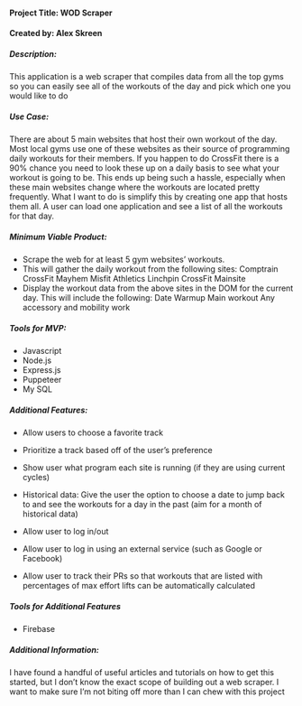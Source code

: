 #### Project Title: WOD Scraper

#### Created by: Alex Skreen

##### Description:
This application is a web scraper that compiles data from all the top gyms so you can easily see all of the workouts of the day and pick which one you would like to do

##### Use Case:
There are about 5 main websites that host their own workout of the day. Most local gyms use one of these websites as their source of programming daily workouts for their members. If you happen to do CrossFit there is a 90% chance you need to look these up on a daily basis to see what your workout is going to be. This ends up being such a hassle, especially when these main websites change where the workouts are located pretty frequently. What I want to do is simplify this by creating one app that hosts them all. A user can load one application and see a list of all the workouts for that day. 

##### Minimum Viable Product:
 * Scrape the web for at least 5 gym websites’ workouts.
 * This will gather the daily workout from the following sites:
Comptrain
CrossFit Mayhem
Misfit Athletics
Linchpin
CrossFit Mainsite
 * Display the workout data from the above sites in the DOM for the current day. This will include the following:
Date
Warmup
Main workout
Any accessory and mobility work

##### Tools for MVP:
 * Javascript
 * Node.js
 * Express.js
 * Puppeteer
 * My SQL

##### Additional Features:
 * Allow users to choose a favorite track
 * Prioritize a track based off of the user’s preference
 * Show user what program each site is running (if they are using current cycles)

 * Historical data: Give the user the option to choose a date to jump back to and see the workouts for a day in the past (aim for a month of historical data)
 * Allow user to log in/out
 * Allow user to log in using an external service (such as Google or Facebook)
 * Allow user to track their PRs so that workouts that are listed with percentages of max effort lifts can be automatically calculated

##### Tools for Additional Features
 * Firebase
 
##### Additional Information:
I have found a handful of useful articles and tutorials on how to get this started, but I don’t know the exact scope of building out a web scraper. I want to make sure I’m not biting off more than I can chew with this project
